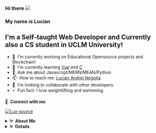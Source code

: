 ### Hi there <a href="https://www.gautamkrishnar.com/"><img src="https://media.giphy.com/media/hvRJCLFzcasrR4ia7z/giphy.gif" width="25px"></a>

### My name is Lucian

## I'm a Self-taught Web Developer and Currently also a CS student in UCLM University!

- 🔭 &nbsp;I’m currently working on Educational Opensource projects and Blockchain!
- 🌱 &nbsp;I’m currently learning [Vue](https://vuejs.org/) and [C](https://en.wikipedia.org/wiki/C_(programming_language))
- 💬 &nbsp;Ask me about Javascript/MERN/MEAN/Python
- 📫 &nbsp;How to reach me: [Lucian Andrei Negoita](https://www.linkedin.com/in/lucian-andrei-negoita/)
- 👯 &nbsp;I’m looking to collaborate with other developers.
- ⚡ &nbsp;Fun fact: I love weightlifting and swimming.

🔗 &nbsp;**Connect with me**

<p align="left">
<a href="https://www.linkedin.com/in/lucian-andrei-negoita/" target="blank"><img align="center" src="https://raw.githubusercontent.com/rahuldkjain/github-profile-readme-generator/master/src/images/icons/Social/linked-in-alt.svg" alt="Lux-source" height="30" width="40" /></a>

<br />
<details>
  <summary><b>✨&nbsp;&nbsp;About&nbsp;Me</b></summary>
  <br/>

I am a Fullstack Developer. I create SPA web pages with responsive design, mainly using Frameworks like Angular or React. I'm a weightlifter and I also enjoy swimming since I was younger.

### Opensource Contributions

Most of my projects are released as open-source on GitHub, and currently I'm trying to contribute to this projects:

- [Devpill.me](https://github.com/dcbuild3r/devpill.me)

</details>

<details>
    <summary><b>✨&nbsp;&nbsp;Details</b></summary>
    
<a href="https://www.w3.org/html/" target="_blank"> <img src="https://raw.githubusercontent.com/devicons/devicon/master/icons/html5/html5-original-wordmark.svg" alt="html5" width="40" height="40"/> <a href="https://www.w3schools.com/css/" target="_blank"> <img src="https://raw.githubusercontent.com/devicons/devicon/master/icons/css3/css3-original-wordmark.svg" alt="css3" width="40" height="40"/> </a> <a href="https://developer.mozilla.org/en-US/docs/Web/JavaScript" target="_blank"> <img src="https://raw.githubusercontent.com/devicons/devicon/master/icons/javascript/javascript-original.svg" alt="javascript" width="40" height="40"/> <a href="https://commons.wikimedia.org/wiki/File:Solidity_logo.svg" target="_blank"/> <img src="https://upload.wikimedia.org/wikipedia/commons/thumb/9/98/Solidity_logo.svg/579px-Solidity_logo.svg.png?20201202112837" alt="Solidity" width="40" height="40"/> <a href="https://www.python.org/" target="_blank"/> <img src="https://upload.wikimedia.org/wikipedia/commons/thumb/c/c3/Python-logo-notext.svg/1869px-Python-logo-notext.svg.png" alt="python" width="40" hight="40"/> <a href="https://angular.io/" target="_blank"/> <img src="https://upload.wikimedia.org/wikipedia/commons/thumb/c/cf/Angular_full_color_logo.svg/2048px-Angular_full_color_logo.svg.png" alt="angular" width="40" hight="40"/> <a href="https://reactjs.org/" target="_blank"/> <img src="https://upload.wikimedia.org/wikipedia/commons/thumb/4/47/React.svg/1200px-React.svg.png" alt="react" width="40" hight="40"/> <a href="https://vuejs.org/" target="_blank"/> <img src="https://miro.medium.com/max/1200/1*qHsE-PM5TLmqzmYjmlr6-A.png" alt="vue" width="80" hight="80"/> <a href="https://jquery.com/" target="_blank"/> <img src="https://img2.freepng.es/20180502/ksq/kisspng-web-development-jquery-ui-javascript-computer-icon-jqlogo-5ae94a5d5e5172.2488375515252383653863.jpg" alt="jQuery" width="80" hight="80"/> <a href="https://expressjs.com/es/" target="_blank"/> <img src="https://upload.wikimedia.org/wikipedia/commons/6/64/Expressjs.png" alt="express.js" width="80" hight="80"/> <a href="https://nodejs.org/en/" target="_blank"/> <img src="https://upload.wikimedia.org/wikipedia/commons/thumb/d/d9/Node.js_logo.svg/1280px-Node.js_logo.svg.png" alt="node.js" width="80" hight="80"/> <a href="https://getbootstrap.com/" target="_blank"/> <img src="https://upload.wikimedia.org/wikipedia/commons/thumb/b/b2/Bootstrap_logo.svg/512px-Bootstrap_logo.svg.png" alt="bootstrap" width="40" hight="40"/> <a href="https://tailwindcss.com/" target="_blank"/> <img src="https://upload.wikimedia.org/wikipedia/commons/thumb/d/d5/Tailwind_CSS_Logo.svg/2048px-Tailwind_CSS_Logo.svg.png" alt="tailwind" width="40" hight="40"/> <a href="https://sass-lang.com/" target="_blank"/> <img src="https://upload.wikimedia.org/wikipedia/commons/thumb/9/96/Sass_Logo_Color.svg/1280px-Sass_Logo_Color.svg.png" alt="sass" width="40" hight="40"/> <a href="https://git-scm.com/" target="_blank"/> <img src="https://upload.wikimedia.org/wikipedia/commons/thumb/e/e0/Git-logo.svg/1280px-Git-logo.svg.png" alt="git" width="40" hight="40"/> <a href="mongodb.com/es" target="_blank"/> <img src="https://upload.wikimedia.org/wikipedia/commons/thumb/9/93/MongoDB_Logo.svg/2560px-MongoDB_Logo.svg.png" alt="MongoDB" width="80" height="40"/> <a href="https://en.wikipedia.org/wiki/C_(programming_language)" target="_blank"/> <img src="https://upload.wikimedia.org/wikipedia/commons/thumb/3/35/The_C_Programming_Language_logo.svg/800px-The_C_Programming_Language_logo.svg.png" alt="C" width="80" height="40"/>




</details>
